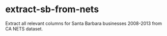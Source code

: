 # extract-sb-from-nets
Extract all relevant columns for Santa Barbara businesses 2008-2013 from CA NETS dataset.
